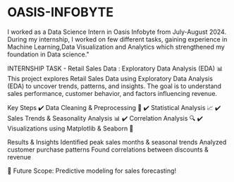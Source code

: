 # OASIS-INFOBYTE
I worked as a Data Science Intern in Oasis Infobyte from July-August 2024.
During my internship, I worked on few different tasks, gaining experience in Machine Learning,Data Visualization and Analytics which strengthened my foundation in Data science."

INTERNSHIP TASK - Retail Sales Data : Exploratory Data Analysis (EDA) 📊
This project explores Retail Sales Data using Exploratory Data Analysis (EDA) to uncover trends, patterns, and insights. The goal is to understand sales performance, customer behavior, and factors influencing revenue.

Key Steps
✔️ Data Cleaning & Preprocessing 🧹
✔️ Statistical Analysis 📈
✔️ Sales Trends & Seasonality Analysis 📊
✔️ Correlation Analysis 🔍
✔️ Visualizations using Matplotlib & Seaborn 🎨

Results & Insights
Identified peak sales months & seasonal trends
Analyzed customer purchase patterns
Found correlations between discounts & revenue

🚀 Future Scope: Predictive modeling for sales forecasting!
